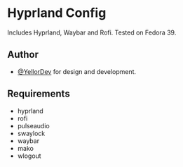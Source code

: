 # Hyprland Config

Includes Hyprland, Waybar and Rofi. Tested on Fedora 39.

## Author

- [@YellorDev](https://www.github.com/YellorDev) for design and development.

  
## Requirements

- hyprland
- rofi
- pulseaudio
- swaylock
- waybar
- mako
- wlogout


  
